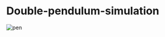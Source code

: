 # Double-pendulum-simulation

![pen](https://github.com/Drago-n-95/Double-pendulum-simulation/assets/52564717/28524a72-22f3-4acc-88fa-0ea30771aee5)


